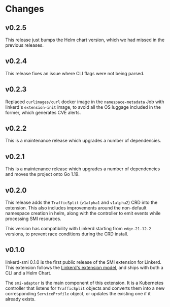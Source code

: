 # Changes

## v0.2.5

This release just bumps the Helm chart version, which we had missed in the
previous releases.

## v0.2.4

This release fixes an issue where CLI flags were not being parsed.

## v0.2.3

Replaced `curlimages/curl` docker image in the `namespace-metadata` Job with
linkerd's `extension-init` image, to avoid all the OS luggage included in the
former, which generates CVE alerts.

## v0.2.2

This is a maintenance release which upgrades a number of dependencies.

## v0.2.1

This is a maintenance release which upgrades a number of dependencies and moves
the project onto Go 1.19.

## v0.2.0

This release adds the `TrafficSplit` (`v1alpha1` and `v1alpha2`) CRD into the
extension. This also includes improvements around the non-default namespace
creation in helm, along with the controller to emit events while processing SMI
resources.

This version has compatibility with Linkerd starting from `edge-21.12.2` versions,
to prevent race conditions during the CRD install.

## v0.1.0

linkerd-smi 0.1.0 is the first public release of the SMI extension
for Linkerd. This extension follows the [Linkerd's extension model](https://github.com/linkerd/linkerd2/blob/main/EXTENSIONS.md),
and ships with both a CLI and a Helm Chart.

The `smi-adaptor` is the main component of this extension. It is a Kubernetes
controller that listens for `TrafficSplit` objects and converts them into
a new corresponding `ServiceProfile` object, or updates the existing one
if it already exists.
